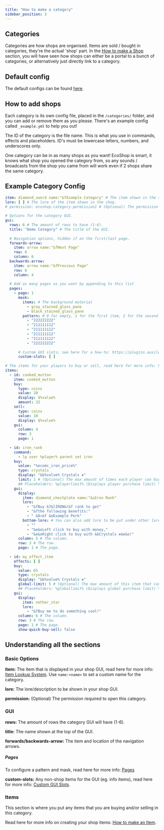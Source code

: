 ```yaml
---
title: "How to make a category"
sidebar_position: 3
---
```


## Categories

Categories are how shops are organised. Items are sold / bought in categories, they're the actual 'shop' part. In the [How to make a Shop](https://plugins.auxilor.io/ecoshop/how-to-make-a-shop) section, you will have seen how shops can either be a portal to a bunch of categories, or alternatively just directly link to a category.

## Default config
The default configs can be found [here](https://github.com/Auxilor/EcoShop/blob/main/eco-core/core-plugin/src/main/resources/categories).

## How to add shops
Each category is its own config file, placed in the `/categories/` folder, and you can add or remove them as you please. There's an example config called `_example.yml` to help you out!

The ID of the category is the file name. This is what you use in commands, effects and placeholders.
ID's must be lowercase letters, numbers, and underscores only.

One category can be in as many shops as you want! EcoShop is smart, it knows what shop you opened the category from, so any sounds / broadcasts from the shop you came from will work even if 2 shops share the same category.

## Example Category Config

```yaml
item: diamond_sword name:"&fExample Category" # The item shown in the shop.  
lore: [ ] # The lore of the item shown in the shop.  
# permission: ecoshop.category.permission1 # (Optional) The permission required to access/use the category.  
  
# Options for the category GUI.  
gui:  
  rows: 6 # The amount of rows to have (1-6).  
  title: "Demo Category" # The title of the GUI.  
  
  # Navigation options, hidden if on the first/last page.  
  forwards-arrow:  
    item: arrow name:"&fNext Page"  
    row: 6  
    column: 6  
  backwards-arrow:  
    item: arrow name:"&fPrevious Page"  
    row: 6  
    column: 4  
  
  # Add as many pages as you want by appending to this list  
  pages:  
    - page: 1  
      mask:  
        items: # The background material  
          - gray_stained_glass_pane  
          - black_stained_glass_pane  
        pattern: # 0 for empty, 1 for the first item, 2 for the second item, etc  
          - "222222222"  
          - "211111112"  
          - "211111112"  
          - "211111112"  
          - "211111112"  
          - "222222222"  
  
      # Custom GUI slots; see here for a how-to: https://plugins.auxilor.io/all-plugins/custom-gui-slots  
      custom-slots: [ ]  
  
# The items for your players to buy or sell, read here for more info: https://plugins.auxilor.io/ecoshop/how-to-make-an-item  
items:  
  - id: cooked_mutton  
    item: cooked_mutton  
    buy:  
      type: coins  
      value: 20  
      display: $%value%  
      amount: 32  
    sell:  
      type: coins  
      value: 10  
      display: $%value%  
    gui:  
      column: 4  
      row: 3  
      page: 1  
  
  - id: iron_rank  
    command:  
      - lp user %player% parent set iron  
    buy:  
      value: "%ecomc_iron_price%"  
      type: crystals  
      display: "&b%value% Crystals ❖"  
      limit: 1 # (Optional) The max amount of times each player can buy this item, defaults to infinite.  
      ## Placeholders: %playerlimit% (Displays player purchase limit) %playerbuys% (Displays amount bought by player).
    gui:  
      display:  
        item: diamond_chestplate name:"&aIron Rank"  
        lore:  
          - "&fBuy &7&lIRON&r&f rank to get"  
          - "&fthe following benefits:"  
          - " &8»&f &eExample Perk"  
        bottom-lore: # You can also add lore to be put under other lore (e.g. price, quick buy/sell info, etc.)  
          - ""  
          - "&e&oLeft click to buy with money,"  
          - "&e&oRight click to buy with &bCrystals ❖&e&o!"  
      column: 5 # The column.  
      row: 3 # The row.  
      page: 1 # The page.  
  
  - id: my_effect_item  
    effects: [ ]  
    buy:  
      value: 65  
      type: crystals  
      display: "&b%value% Crystals ❖"  
      global-limit: 5 # (Optional) The max amount of this item that can be bought by all players, defaults to infinite.  
      ## Placeholders: %globallimit% (Displays global purchase limit) %globalbuys% (Displays amount bought globally).    
    gui:  
      display:  
        item: nether_star  
        lore:  
          - "&fBuy me to do something cool!"  
      column: 6 # The column.  
      row: 3 # The row.  
      page: 1 # The page.  
      show-quick-buy-sell: false
```

## Understanding all the sections

### Basic Options

**item:** The item that is displayed in your shop GUI, read here for more info: [Item Lookup System](https://plugins.auxilor.io/all-plugins/the-item-lookup-system). Use `name:<name>` to set a custom name for the category.

**lore:** The lore/description to be shown in your shop GUI.

**permission:** (Optional) The permission required to open this category.

### GUI

**rows:** The amount of rows the category GUI will have (1-6).

**title:** The name shown at the top of the GUI.

**forwards/backwards-arrow:** The item and location of the navigation arrows.

##### Pages

To configure a pattern and mask, read here for more info: [Pages](https://plugins.auxilor.io/all-plugins/pages)

**custom-slots:** Any non-shop items for the GUI (eg. info items), read here for more info: [Custom GUI Slots](https://plugins.auxilor.io/all-plugins/custom-gui-slots).

### Items

This section is where you put any items that you are buying and/or selling in this category.

Read here for more info on creating your shop items: [How to make an Item](how-to-make-an-item).
